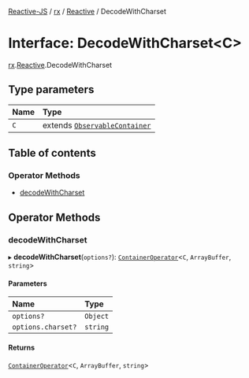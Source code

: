 [Reactive-JS](../README.md) / [rx](../modules/rx.md) / [Reactive](../modules/rx.Reactive.md) / DecodeWithCharset

# Interface: DecodeWithCharset<C\>

[rx](../modules/rx.md).[Reactive](../modules/rx.Reactive.md).DecodeWithCharset

## Type parameters

| Name | Type |
| :------ | :------ |
| `C` | extends [`ObservableContainer`](rx.ObservableContainer.md) |

## Table of contents

### Operator Methods

- [decodeWithCharset](rx.Reactive.DecodeWithCharset.md#decodewithcharset)

## Operator Methods

### decodeWithCharset

▸ **decodeWithCharset**(`options?`): [`ContainerOperator`](../modules/containers.md#containeroperator)<`C`, `ArrayBuffer`, `string`\>

#### Parameters

| Name | Type |
| :------ | :------ |
| `options?` | `Object` |
| `options.charset?` | `string` |

#### Returns

[`ContainerOperator`](../modules/containers.md#containeroperator)<`C`, `ArrayBuffer`, `string`\>
